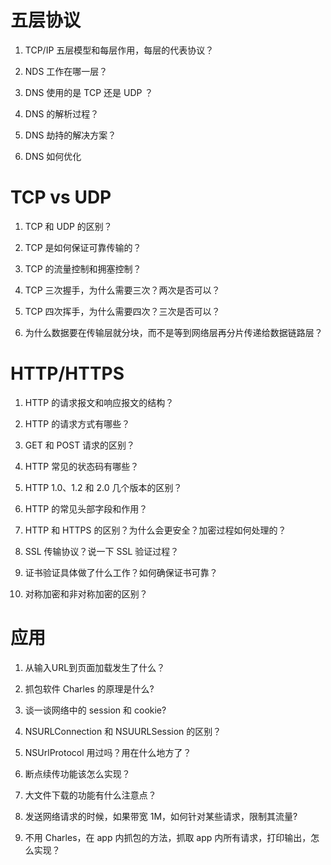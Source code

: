 # 五层协议
1. TCP/IP 五层模型和每层作用，每层的代表协议？

2. NDS 工作在哪一层？

3. DNS 使用的是 TCP 还是 UDP ？

4. DNS 的解析过程？ 

5. DNS 劫持的解决方案？

6. DNS 如何优化 


# TCP vs UDP
1. TCP 和 UDP 的区别？

2. TCP 是如何保证可靠传输的？

3. TCP 的流量控制和拥塞控制？

4. TCP 三次握手，为什么需要三次？两次是否可以？

5. TCP 四次挥手，为什么需要四次？三次是否可以？

6.  为什么数据要在传输层就分块，而不是等到网络层再分片传递给数据链路层？


# HTTP/HTTPS
1. HTTP 的请求报文和响应报文的结构？

2. HTTP 的请求方式有哪些？

3.  GET 和 POST 请求的区别？

4.  HTTP 常见的状态码有哪些？

5.  HTTP 1.0、1.2 和 2.0 几个版本的区别？

6.  HTTP 的常见头部字段和作用？

7.  HTTP 和 HTTPS 的区别？为什么会更安全？加密过程如何处理的？

8.  SSL 传输协议？说一下 SSL 验证过程？

9.  证书验证具体做了什么工作？如何确保证书可靠？

10. 对称加密和非对称加密的区别？


# 应用
1. 从输入URL到页面加载发生了什么？

2. 抓包软件 Charles 的原理是什么? 

3.  谈一谈网络中的 session 和 cookie? 

4.  NSURLConnection 和 NSUURLSession 的区别？

5.  NSUrlProtocol 用过吗？用在什么地方了？

6.  断点续传功能该怎么实现？
   
7.  大文件下载的功能有什么注意点？

8.  发送网络请求的时候，如果带宽 1M，如何针对某些请求，限制其流量?

9.  不用 Charles，在 app 内抓包的方法，抓取 app 内所有请求，打印输出，怎么实现？